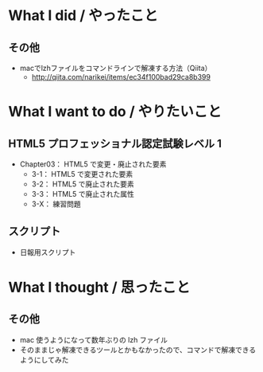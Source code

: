 # What I did / やったこと
## その他
- macでlzhファイルをコマンドラインで解凍する方法（Qiita）
    - http://qiita.com/narikei/items/ec34f100bad29ca8b399

# What I want to do / やりたいこと
## HTML5 プロフェッショナル認定試験レベル 1
- Chapter03： HTML5 で変更・廃止された要素
    - 3-1： HTML5 で変更された要素
    - 3-2： HTML5 で廃止された要素
    - 3-3： HTML5 で廃止された属性
    - 3-X： 練習問題

## スクリプト
- 日報用スクリプト

# What I thought / 思ったこと
## その他
- mac 使うようになって数年ぶりの lzh ファイル
- そのままじゃ解凍できるツールとかもなかったので、コマンドで解凍できるようにしてみた
